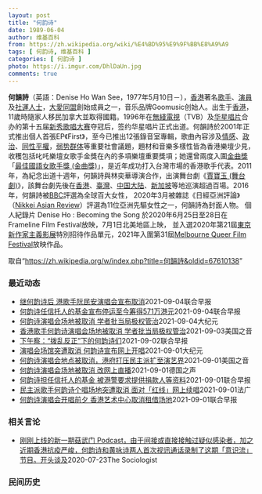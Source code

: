 ```yaml
---
layout: post
title: "何韵诗"
date: 1989-06-04
author: 维基百科
from: https://zh.wikipedia.org/wiki/%E4%BD%95%E9%9F%BB%E8%A9%A9
tags: [ 何韵诗, 维基百科 ]
categories: [ 何韵诗 ]
photo: https://i.imgur.com/DhlDaUn.jpg
comments: true
---
```

<div class="mw-parser-output">
<div id="noteTA-e10501c2" class="noteTA"><div class="noteTA-local"><div data-noteta-code="zh-cn:蒙特利尔;zh-hans:蒙特利尔;zh-hk:滿地可;zh-tw:蒙特婁;"></div></div></div>

<p><b>何韻詩</b>（英語：<span lang="en">Denise Ho Wan See</span>，1977年5月10日<span class="useeditintro" title="Template:BLP editintro">－</span>），<a href="/wiki/%E9%A6%99%E6%B8%AF" title="香港">香港</a>著名<a href="/wiki/%E6%AD%8C%E6%89%8B" title="歌手">歌手</a>、<a href="/wiki/%E6%BC%94%E5%93%A1" title="演員">演員</a>及<a href="/wiki/%E7%A4%BE%E9%81%8B%E4%BA%BA%E5%A3%AB" class="mw-redirect" title="社運人士">社運人士</a>，<a href="/wiki/%E5%A4%A7%E6%84%9B%E5%90%8C%E7%9B%9F" title="大愛同盟">大愛同盟</a>創始成員之一，音乐品牌Goomusic创始人。出生于<a href="/wiki/%E9%A6%99%E6%B8%AF" title="香港">香港</a>，11歲時隨家人移民加拿大並取得國籍。1996年在<a href="/wiki/%E7%84%A1%E7%B6%AB%E9%9B%BB%E8%A6%96" class="mw-redirect" title="無綫電視">無綫電視</a>（TVB）及<a href="/wiki/%E5%8D%8E%E6%98%9F%E5%94%B1%E7%89%87" class="mw-redirect" title="华星唱片">华星唱片</a>合办的第十五届<a href="/wiki/%E6%96%B0%E7%A7%80%E6%AD%8C%E5%94%B1%E5%A4%A7%E8%B3%BD" class="mw-redirect" title="新秀歌唱大賽">新秀歌唱大赛</a>夺冠后，签约华星唱片正式出道。何韻詩於2001年正式推出個人首張EP《First》，至今已推出12張錄音室專輯，歌曲內容涉及<a href="/wiki/%E6%83%85%E6%84%9F" class="mw-disambig" title="情感">情感</a>、<a href="/wiki/%E6%94%BF%E6%B2%BB" title="政治">政治</a>、<a href="/wiki/LGBT%E6%AC%8A%E5%88%A9%E9%81%8B%E5%8B%95" title="LGBT權利運動">同性平權</a>，<a href="/wiki/%E5%BC%B1%E5%8A%BF%E7%BE%A4%E4%BD%93" title="弱势群体">弱势群体</a>等重要社會議題，題材和音樂多樣性皆為香港樂壇少見，收穫包括叱吒樂壇女歌手金獎在內的多項樂壇重要獎項；她還曾兩度入圍<a href="/wiki/%E9%87%91%E6%9B%B2%E7%8D%8E" title="金曲獎">金曲獎</a>「<a href="/wiki/%E6%9C%80%E4%BD%B3%E5%9C%8B%E8%AA%9E%E5%A5%B3%E6%AD%8C%E6%89%8B%E7%8D%8E_(%E9%87%91%E6%9B%B2%E7%8D%8E)" class="mw-redirect" title="最佳國語女歌手獎 (金曲獎)">最佳國語女歌手獎 (金曲獎)</a>」，是近年成功打入台灣市場的香港歌手代表。2011年，為紀念出道十週年，何韻詩與林奕華導演合作，出演舞台劇《<a href="/wiki/%E8%B3%88%E5%AF%B6%E7%8E%89_(%E8%88%9E%E5%8F%B0%E5%8A%87)" title="賈寶玉 (舞台劇)">賈寶玉 (舞台劇)</a>》，該舞台劇先後在<a href="/wiki/%E9%A6%99%E6%B8%AF" title="香港">香港</a>、<a href="/wiki/%E8%87%BA%E7%81%A3" title="臺灣">臺灣</a>、<a href="/wiki/%E4%B8%AD%E5%9B%BD%E5%A4%A7%E9%99%86" title="中国大陆">中国大陆</a>、<a href="/wiki/%E6%96%B0%E5%8A%A0%E5%9D%A1" title="新加坡">新加坡</a>等地巡演超過百場。2016年，何韻詩被<a href="/wiki/%E8%8B%B1%E5%9B%BD%E5%B9%BF%E6%92%AD%E5%85%AC%E5%8F%B8" title="英国广播公司">BBC</a>評選為全球百大女性， 2020年3月被雜誌《日經亞洲評論》（<a href="/wiki/Nikkei_Asian_Review" class="mw-redirect" title="Nikkei Asian Review">Nikkei Asian Review</a>）評選為11位亞洲先驅女性之一，何韻詩為封面人物。 個人紀錄片 Denise Ho&nbsp;: Becoming the Song 於2020年6月25日至28日在Frameline Film Festival放映，7月1日北美地區上映， 並入選2020年第21屆<a href="/wiki/%E6%9D%B1%E4%BA%AC%E6%96%B0%E4%BD%9C%E5%AE%B6%E4%B8%BB%E7%BE%A9%E5%BD%B1%E5%B1%95" title="東京新作家主義影展">東京新作家主義影展</a>特別招待作品單元，2021年入圍第31屆<a class="external text" href="https://en.wikipedia.org/wiki/Melbourne_Queer_Film_Festival?wprov=sfti1">Melbourne Queer Film Festival</a>放映作品。
</p>
</div><noscript><img src="//zh.wikipedia.org/wiki/Special:CentralAutoLogin/start?type=1x1" alt="" title="" width="1" height="1" style="border: none; position: absolute;"></noscript>
<div class="printfooter">取自“<a dir="ltr" href="https://zh.wikipedia.org/w/index.php?title=何韻詩&amp;oldid=67610138">https://zh.wikipedia.org/w/index.php?title=何韻詩&amp;oldid=67610138</a>”</div><div id="recent-news"><h3>最近动态</h3><ul><li><a href="https://nodebe4.github.io/waimei/2021-09-04/%E7%BB%A7%E4%BD%95%E9%9F%B5%E8%AF%97%E5%90%8E-%E6%B8%AF%E6%AD%8C%E6%89%8B%E9%98%AE%E6%B0%91%E5%AE%89%E6%BC%94%E5%94%B1%E4%BC%9A%E5%AE%A3%E5%B8%83%E5%8F%96%E6%B6%88" title="继何韵诗后 港歌手阮民安演唱会宣布取消—— 在反修例活动中立场鲜明的香港歌手阮民安说，收到场馆被关闭的通知，取消他原定下周四、五（9与10日）举行的两场个人演唱会。（档案照，取自阮民安Faceb...">继何韵诗后 港歌手阮民安演唱会宣布取消</a><time>2021-09-04</time><a class="tag">联合早报</a></li>
<li><a href="https://nodebe4.github.io/waimei/2021-09-04/%E4%BD%95%E9%9F%B5%E8%AF%97%E4%BB%BB%E4%BF%A1%E6%89%98%E4%BA%BA%E7%9A%84%E5%9F%BA%E9%87%91%E5%AE%A3%E5%B8%83%E5%81%9C%E8%BF%90%E8%87%B3%E4%BB%8A%E7%AD%B9%E5%BE%97571%E4%B8%87%E6%B8%AF%E5%85%83" title="何韵诗任信托人的基金宣布停运至今筹得571万港元—— 支援反修例示威被捕者的香港“612人道支援基金”（简称612基金）上月宣布将停止运作，消息公布后半个月，该基金截止昨晚（3日）共筹得571万...">何韵诗任信托人的基金宣布停运至今筹得571万港元</a><time>2021-09-04</time><a class="tag">联合早报</a></li>
<li><a href="https://nodebe4.github.io/waimei/2021-09-04/%E4%BD%95%E9%9F%B5%E8%AF%97%E6%BC%94%E5%94%B1%E4%BC%9A%E5%9C%BA%E5%9C%B0%E8%A2%AB%E5%8F%96%E6%B6%88-%E5%AD%A6%E8%80%85%E6%89%B9%E5%BD%93%E5%B1%80%E6%9E%81%E6%9D%83%E7%AE%A1%E6%B2%BB" title="何韵诗演唱会场地被取消 学者批当局极权管治—— 【大纪元2021年09月04日讯】多次参与和平占中及反送中运动游行集会的香港歌手何韵诗，原定9月8日至12日，在香港艺术中心寿臣剧院举行7场演唱会...">何韵诗演唱会场地被取消 学者批当局极权管治</a><time>2021-09-04</time><a class="tag">大纪元</a></li>
<li><a href="https://nodebe4.github.io/waimei/2021-09-03/%E9%A6%99%E6%B8%AF%E6%AD%8C%E6%89%8B%E4%BD%95%E9%9F%B5%E8%AF%97%E6%BC%94%E5%94%B1%E4%BC%9A%E5%9C%BA%E5%9C%B0%E8%A2%AB%E5%8F%96%E6%B6%88-%E5%AD%A6%E8%80%85%E6%89%B9%E5%BD%93%E5%B1%80%E6%9E%81%E6%9D%83%E7%AE%A1%E6%B2%BB" title="香港歌手何韵诗演唱会场地被取消 学者批当局极权管治—— Fri, 03 Sep 2021 17:31:55 GMT 香港歌手何韵诗 多次参与和平占中及反送中运动游行集会的香港歌手何韵诗，原定9月...">香港歌手何韵诗演唱会场地被取消 学者批当局极权管治</a><time>2021-09-03</time><a class="tag">美国之音</a></li>
<li><a href="https://nodebe4.github.io/waimei/2021-09-02/%E4%B8%8B%E5%8D%88%E5%AF%9F-%E6%8B%A8%E4%B9%B1%E5%8F%8D%E6%AD%A3-%E4%B8%8B%E7%9A%84%E4%BD%95%E9%9F%B5%E8%AF%97%E4%BB%AC" title="下午察：“拨乱反正”下的何韵诗们—— 今年44岁的何韵诗，在1996年以歌手身份在香港出道后，发表过许多脍炙人口的流行歌曲。（何韵诗面簿） “当一个城市连一个演唱会也再也容不下，作为歌手更要放声...">下午察：“拨乱反正”下的何韵诗们</a><time>2021-09-02</time><a class="tag">联合早报</a></li>
<li><a href="https://nodebe4.github.io/waimei/2021-09-01/%E6%BC%94%E5%94%B1%E4%BC%9A%E5%9C%BA%E9%A6%86%E7%AA%81%E9%81%AD%E5%8F%96%E6%B6%88-%E4%BD%95%E9%9F%B5%E8%AF%97%E5%AE%A3%E5%B8%83%E7%BD%91%E4%B8%8A%E5%BC%80%E5%94%B1" title="演唱会场馆突遭取消 何韵诗宣布网上开唱—— 【大纪元2021年09月02日讯】（大纪元记者佟亦加报导）香港歌手何韵诗原定于本月6日至12日在香港艺术中心寿臣剧院举行7场演唱会，岂料在开唱前一周的...">演唱会场馆突遭取消 何韵诗宣布网上开唱</a><time>2021-09-01</time><a class="tag">大纪元</a></li>
<li><a href="https://nodebe4.github.io/waimei/2021-09-01/%E4%BD%95%E9%9F%B5%E8%AF%97%E6%BC%94%E5%94%B1%E4%BC%9A%E5%9C%B0%E7%82%B9%E8%A2%AB%E5%8F%96%E6%B6%88-%E6%B8%AF%E5%BA%9C%E6%89%93%E5%8E%8B%E6%B0%91%E4%B8%BB%E6%B4%BE%E6%89%A9%E8%87%B3%E6%BC%94%E8%89%BA%E7%95%8C" title="何韵诗演唱会地点被取消，港府打压民主派扩至演艺界—— Wed, 01 Sep 2021 13:14:30 GMT 资料照：香港歌星、民主活动人士何韵诗 香港知名歌手何韵诗原定在9月上旬举行的演唱...">何韵诗演唱会地点被取消，港府打压民主派扩至演艺界</a><time>2021-09-01</time><a class="tag">美国之音</a></li>
<li><a href="https://nodebe4.github.io/waimei/2021-09-01/%E4%BD%95%E9%9F%B5%E8%AF%97%E6%BC%94%E5%94%B1%E4%BC%9A%E5%9C%BA%E5%9C%B0%E8%A2%AB%E5%8F%96%E6%B6%88-%E6%94%B9%E7%BD%91%E4%B8%8A%E7%9B%B4%E6%92%AD" title="何韵诗演唱会场地被取消&nbsp;改网上直播—— 2021-09-01T10:55:33.428Z （德国之声中文网）何韵诗原本定于&nbsp;9 月 8 至 12 日于香港艺术中心寿臣剧院举行7场「你尚未成为的 ...">何韵诗演唱会场地被取消 改网上直播</a><time>2021-09-01</time><a class="tag">德国之声</a></li>
<li><a href="https://nodebe4.github.io/waimei/2021-09-01/%E4%BD%95%E9%9F%B5%E8%AF%97%E6%8B%85%E4%BB%BB%E4%BF%A1%E6%89%98%E4%BA%BA%E7%9A%84%E5%9F%BA%E9%87%91-%E8%A2%AB%E6%B8%AF%E8%AD%A6%E8%A6%81%E6%B1%82%E6%8F%90%E4%BE%9B%E6%8D%90%E6%AC%BE%E4%BA%BA%E7%AD%89%E8%B5%84%E6%96%99" title="何韵诗担任信托人的基金 被港警要求提供捐款人等资料—— 香港警察已根据《香港国安法》向法院取得“提交物料令”，要求六一二人道支援基金（简称六一二基金）信讬人，以及真普选联盟有限公司（简称真普联）...">何韵诗担任信托人的基金 被港警要求提供捐款人等资料</a><time>2021-09-01</time><a class="tag">联合早报</a></li>
<li><a href="https://nodebe4.github.io/waimei/2021-09-01/%E6%B0%91%E4%B8%BB%E6%B4%BE%E6%AD%8C%E6%89%8B%E4%BD%95%E9%9F%B5%E8%AF%97%E4%B8%AA%E5%94%B1%E5%9C%BA%E5%9C%B0%E7%AA%81%E9%81%AD%E5%8F%96%E6%B6%88-%E9%9D%A2%E5%AF%B9-%E7%BA%A2%E7%BA%BF-%E7%BD%91%E4%B8%8A%E7%BB%AD%E5%94%B1" title="民主派歌手何韵诗个唱场地突遭取消 面对「红线」网上续唱—— 01/09/2021 - 10:26 何韵诗的《你尚未成为的》个人演唱会原定下周一(6日)起一连七日租用艺术中心的寿臣剧院举行，但昨(...">民主派歌手何韵诗个唱场地突遭取消 面对「红线」网上续唱</a><time>2021-09-01</time><a class="tag">法广</a></li>
<li><a href="https://nodebe4.github.io/waimei/2021-09-01/%E4%BD%95%E9%9F%B5%E8%AF%97%E6%BC%94%E5%94%B1%E4%BC%9A%E5%BC%80%E5%94%B1%E5%89%8D%E5%A4%95-%E9%A6%99%E6%B8%AF%E8%89%BA%E6%9C%AF%E4%B8%AD%E5%BF%83%E5%8F%96%E6%B6%88%E7%A7%9F%E5%80%9F%E5%9C%BA%E5%9C%B0" title="何韵诗演唱会开唱前夕 香港艺术中心取消租借场地—— 香港歌手何韵诗今早透露，香港艺术中心以触犯场地租借合约为由，决定取消她在湾仔艺术中心寿臣剧院的预定场地。这导致其将于下周一（6日）举行的演唱会...">何韵诗演唱会开唱前夕 香港艺术中心取消租借场地</a><time>2021-09-01</time><a class="tag">联合早报</a></li>
</ul></div><div id="open-opinion"><h3>相关言论</h3><ul><li><a href="https://nodebe4.github.io/opinion/2020-07-23/%E5%88%9A%E5%88%9A%E4%B8%8A%E7%BA%BF%E7%9A%84%E6%96%B0%E4%B8%80%E6%9C%9F%E8%8F%87%E6%AD%A6%E9%97%A8-Podcast-%E7%94%B1%E4%BA%8E%E9%97%B4%E6%8E%A5%E6%88%96%E7%9B%B4%E6%8E%A5%E6%8E%A5%E8%A7%A6%E8%BF%87%E7%96%91%E4%BC%BC%E6%84%9F%E6%9F%93%E8%80%85-%E5%8A%A0%E4%B9%8B%E8%BF%91%E6%9C%9F%E9%A6%99%E6%B8%AF%E6%8A%97%E7%96%AB%E4%B8%A5%E5%B3%BB-%E4%BD%95%E9%9F%B5%E8%AF%97/" title="The Sociologist">刚刚上线的新一期菇武门 Podcast，由于间接或直接接触过疑似感染者，加之近期香港抗疫严峻，何韵诗和黄咏诗两人首次视讯通话录制了这期「意识流」节目。开头谈及</a><time>2020-07-23</time><a class="tag">The Sociologist</a></li>
</ul></div><div id="mjls-record"><h3>民间历史</h3><ul></ul></div>